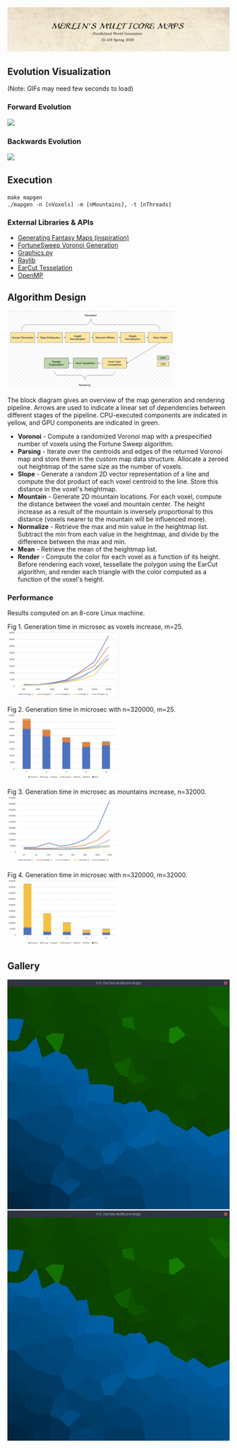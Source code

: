 <img src="documentation/title.png">

## Evolution Visualization
(Note: GIFs may need few seconds to load)

### Forward Evolution
<img src="documentation/evolution_forward.gif" width="50%">

### Backwards Evolution
<img src="documentation/evolution_backwards.gif" width="50%">

## Execution

```
make mapgen
./mapgen -n [nVoxels] -m [nMountains], -t [nThreads]
```

### External Libraries & APIs

* [Generating Fantasy Maps (inspiration)](http://mewo2.com/notes/terrain/)
* [FortuneSweep Voronoi Generation](https://github.com/JCash/voronoi)
* [Graphics.py](https://mcsp.wartburg.edu/zelle/python/graphics.py)
* [Raylib](https://www.raylib.com)
* [EarCut Tesselation](https://github.com/mapbox/earcut)
* [OpenMP](https://www.openmp.org)

## Algorithm Design

<img src="documentation/block_diagram.png" width="75%">

The block diagram gives an overview of the map generation and rendering pipeline. Arrows are used to indicate a linear set of dependencies between different stages of the pipeline. CPU-executed components are indicated in yellow, and GPU components are indicated in green.

* **Voronoi** - Compute a randomized Voronoi map with a prespecified number of voxels using the Fortune Sweep algorithm.
* **Parsing** - Iterate over the centroids and edges of the returned Voronoi map and store them in the custom map data structure. Allocate a zeroed out heightmap of the same size as the number of voxels.
* **Slope** - Generate a random 2D vector representation of a line and compute the dot product of each voxel centroid to the line. Store this distance in the voxel's heightmap.
* **Mountain** - Generate 2D mountain locations. For each voxel, compute the distance between the voxel and mountain center. The height increase as a result of the mountain is inversely proportional to this distance (voxels nearer to the mountain will be influenced more).
* **Normalize** - Retrieve the max and min value in the heightmap list. Subtract the min from each value in the heightmap, and divide by the difference between the max and min.
* **Mean** - Retrieve the mean of the heightmap list.
* **Render** - Compute the color for each voxel as a function of its height. Before rendering each voxel, tessellate the polygon using the EarCut algorithm, and render each triangle with the color computed as a function of the voxel's height.

### Performance

Results computed on an 8-core Linux machine.

Fig 1. Generation time in microsec as voxels increase, m=25.<br>
<img src="documentation/voxel_speedup.png" width="50%">

Fig 2. Generation time in microsec with n=320000, m=25.<br>
<img src="documentation/voxel_breakdown.png" width="50%">

Fig 3. Generation time in microsec as mountains increase, n=32000.<br>
<img src="documentation/mountain_speedup.png" width="50%">

Fig 4. Generation time in microsec with n=320000, m=32000.<br>
<img src="documentation/mountain_breakdown.png" width="50%">


## Gallery


![](documentation/n256m8.png "title-1") ![](documentation/n256m8.png "title-2")

